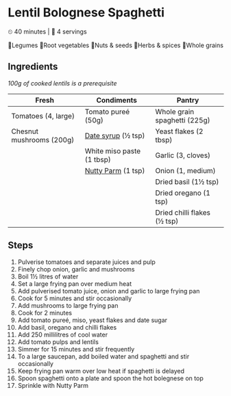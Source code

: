 # Lentil Bolognese Spaghetti

&#9202; 40 minutes | &#128100; 4 servings

&#129364;Legumes  &#129365;Root vegetables  &#129372;Nuts & seeds  &#127807;Herbs & spices  &#127838;Whole grains

## Ingredients

*100g of cooked lentils is a prerequisite*

| Fresh | Condiments | Pantry |
| --- | --- | --- |
| Tomatoes (4, large) | Tomato pureé (50g) | Whole grain spaghetti (225g) |
| Chesnut mushrooms (200g) | [Date syrup](../condiments/date_syrup.md) (&#189; tsp) | Yeast flakes (2 tbsp) |
| | White miso paste (1 tbsp) | Garlic (3, cloves) |
| | [Nutty Parm](../condiments/nutty_parm.md) (1 tsp) | Onion (1, medium)
| | | Dried basil (1&#189; tsp)
| | | Dried oregano (1 tsp)
| | | Dried chilli flakes (&#189; tsp)

## Steps

1. Pulverise tomatoes and separate juices and pulp
1. Finely chop onion, garlic and mushrooms
1. Boil 1&#189; litres of water
1. Set a large frying pan over medium heat
1. Add pulverised tomato juice, onion and garlic to large frying pan
1. Cook for 5 minutes and stir occasionally
1. Add mushrooms to large frying pan
1. Cook for 2 minutes
1. Add tomato pureé, miso, yeast flakes and date sugar
1. Add basil, oregano and chilli flakes
1. Add 250 millilitres of cool water
1. Add tomato pulps and lentils
1. Simmer for 15 minutes and stir frequently
1. To a large saucepan, add boiled water and spaghetti and stir occasionally
1. Keep frying pan warm over low heat if spaghetti is delayed
1. Spoon spaghetti onto a plate and spoon the hot bolegnese on top
1. Sprinkle with Nutty Parm
